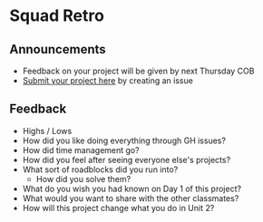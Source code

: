 #  Squad Retro

## Announcements

- Feedback on your project will be given by next Thursday COB
- [Submit your project here](https://github.com/ga-dc/wdi9-project1-gallery/issues/new?body=Link%20to%20repo%3A%0ALink%20to%20deployed%20app%3A%0A%0AThings%20you%27d%20like%20specific%20feedback%20on%3A%0A%0A) by creating an issue

## Feedback

- Highs / Lows
- How did you like doing everything through GH issues?
- How did time management go?
- How did you feel after seeing everyone else's projects?
- What sort of roadblocks did you run into?
  - How did you solve them?
- What do you wish you had known on Day 1 of this project?
- What would you want to share with the other classmates?
- How will this project change what you do in Unit 2?
